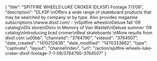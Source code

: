 {
    "title": "SPITFIRE WHEELS:LUKE CROKER (DLXSF) Footage 7\/1\/09",
    "description": "DLXSF:\nOffers a wide range of skateboard products that may be searched by company or by type. Also provides magazine subscriptions.\nwww.dlxsf.com\/ - \nSpitfire wheels\nDeluxe fall '09 catalog\nDlx store\nDlxtv In Memory of Van Wastell\nDeluxe summer '09 catalog\nIntroducing brad cromer\nReal skateboards \nMore results from dlxsf.com \u00bb",
    "channelid": "3764790",
    "videoid": "3764507",
    "date_created": "1410212636",
    "date_modified": "1470333862",
    "type": "captivate",
    "layout": "channelVideo",
    "url": "\/action\/spitfire-wheels-luke-croker-dlxsf-footage-7-1-09\/3764790-3764507"
}